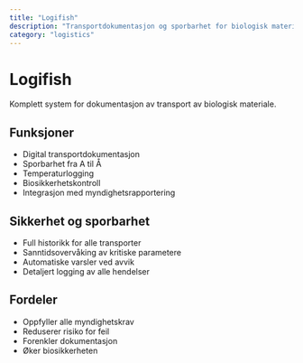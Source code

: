 ```yaml
---
title: "Logifish"
description: "Transportdokumentasjon og sporbarhet for biologisk materiale"
category: "logistics"
---
```


# Logifish

Komplett system for dokumentasjon av transport av biologisk materiale.

## Funksjoner

- Digital transportdokumentasjon
- Sporbarhet fra A til Å
- Temperaturlogging
- Biosikkerhetskontroll
- Integrasjon med myndighetsrapportering

## Sikkerhet og sporbarhet

- Full historikk for alle transporter
- Sanntidsovervåking av kritiske parametere
- Automatiske varsler ved avvik
- Detaljert logging av alle hendelser

## Fordeler

- Oppfyller alle myndighetskrav
- Reduserer risiko for feil
- Forenkler dokumentasjon
- Øker biosikkerheten
